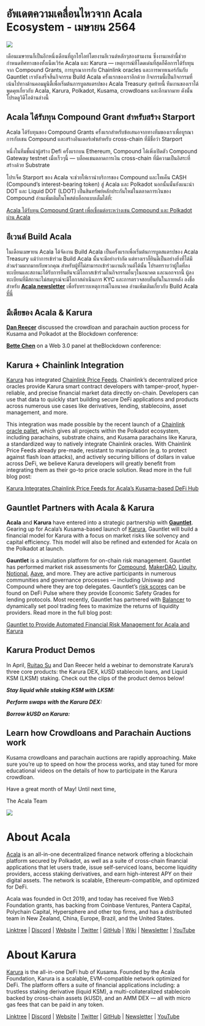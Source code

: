# อัพเดตความเคลื่อนไหวจาก Acala Ecosystem - เมษายน 2564

![](https://miro.medium.com/max/1600/1*XOEVr_D6cvZjXJpD19P1bQ.png)

เดือนเมษายนก็เป็นอีกหนึ่งเดือนที่ถูกไฮไลท์โดยงานอีเวนต์หลักๆสองสามงาน ซึ่งงานเหล่านี้ช่วยกำหนดทิศทางของทั้งเน็ตเวิร์ค Acala และ Karura — เหตุการณ์ที่โดดเด่นที่สุดก็คือการได้รับทุนจาก Compound Grants, การบูรณาการกับ Chainlink oracles และการพาทเนอร์กันกับ Gauntlet เรายังเสร็จสิ้นกิจกรรม Build Acala ครั้งแรกของเราอีกด้วย กิจกรรมนี้เป็นกิจกรรมที่เน้นไปทางด้านคอมมูนิตี้เพื่อเริ่มต้นการบูตสแตรปของ Acala Treasury สุดท้ายนี้ ทีมงานของเราได้พูดคุยเกี่ยวกับ Acala, Karura, Polkadot, Kusama, crowdloans และอีกมากมาย ดังนั้นโปรดดูวิดีโอด้านล่างนี้

## **Acala ได้รับทุน Compound Grant สำหรับสร้าง Starport**

Acala ได้รับทุนของ Compound Grants ครั้งแรกสำหรับข้อเสนอจากทางทีมของเราเพื่อบูรณาการกับเชน Compound และสร้างอินเตอร์เฟซสำหรับ cross-chain ที่มีชื่อว่า Starport

หนึ่งในทีมชั้นนำผู้สร้าง Defi ครั้งแรกบน Ethereum, Compound ได้เพิ่งเปิดตัว Compound Gateway testnet เมื่อเร็วๆนี้ — บล็อคเชนตลาดการเงิน cross-chain ที่มีความเป็นอิสระที่สร้างด้วย Substrate

โปรเจ็ค Starport ของ Acala จะช่วยให้เรานำบริการของ Compound และโทเค็น CASH (Compound’s interest-bearing token) สู่ Acala และ Polkadot นอกนั้นนั้นยังแนะนำ DOT และ Liquid DOT (LDOT) เป็นสินทรัพย์หลักประกันใหม่ในตลาดการเงินของ Compound อ่านเพิ่มเติมในโพสต์บล็อกแบบเต็มได้ที่:

[Acala ได้รับทุน Compound Grant เพื่อเชื่อมต่อระหว่างเชน Compound และ Polkadot ผ่าน Acala](https://medium.com/acalanetwork/acala-receives-compound-grant-to-connect-compound-chain-and-polkadot-via-acala-a055d391e94a)

## **อีเวนต์ Build Acala**

ในเดือนเมษายน Acala ได้จัดงาน Build Acala เป็นครั้งแรกเพื่อเริ่มต้นการบูตสแตรปของ Acala Treasury แม้ว่าการเข้าร่วม Build Acala นั้นจะมีอย่างจำกัด แต่ทางเราก็ยินดีเป็นอย่างยิ่งที่ได้มีส่วนร่วมมากมายกับพวกคุณ สำหรับผู้ที่ไม่สามารถเข้าร่วมงานอีเวนต์ได้นั้น โปรดทราบว่าผู้ใดที่ลงทะเบียนและสถานะได้รับการยืนยันจะมีโอกาสเข้าร่วมในกิจกรรมอื่นๆในอนาคต และนอกจากนี้ ผู้ลงทะเบียนที่มีสถานะไม่สมบูรณ์จะมีโอกาสดำเนินการ KYC และการตรวจสอบยืนยันในภายหลัง ลงชื่อสำหรับ [**Acala newsletter**](https://share.hsforms.com/1X9RxkXk-R62I0VNbATaDXw4h8qc) เพื่อรับทราบเหตุการณ์ในอนาคต อ่านเพิ่มเติมเกี่ยวกับ Build Acala [ที่นี่](https://info.acala.network/)

## **มีเดียของ Acala & Karura**

[**Dan Reecer**](https://twitter.com/danreecer_) discussed the crowdloan and parachain auction process for Kusama and Polkadot at the Blockdown conference:

[**Bette Chen**](https://twitter.com/bettechentt) on a Web 3.0 panel at theBlockdown conference:

## **Karura + Chainlink Integration**

[Karura](https://acala.network/karura) has integrated [Chainlink Price Feeds](https://data.chain.link/). Chainlink’s decentralized price oracles provide Karura smart contract developers with tamper-proof, hyper-reliable, and precise financial market data directly on-chain. Developers can use that data to quickly start building secure DeFi applications and products across numerous use cases like derivatives, lending, stablecoins, asset management, and more.

This integration was made possible by the recent launch of a [Chainlink oracle pallet](https://polkadot.network/chainlink-makes-oracle-pallet-available-to-all-substrate-polkadot-and-kusama-chains-2/), which gives all projects within the Polkadot ecosystem, including parachains, substrate chains, and Kusama parachains like Karura, a standardized way to natively integrate Chainlink oracles. With Chainlink Price Feeds already pre-made, resistant to manipulation (e.g. to protect against flash loan attacks), and actively securing billions of dollars in value across DeFi, we believe Karura developers will greatly benefit from integrating them as their go-to price oracle solution. Read more in the full blog post:

[Karura Integrates Chainlink Price Feeds for Acala’s Kusama-based DeFi Hub](https://medium.com/acalanetwork/karura-chainlink-cddd5f23a93e)

## **Gauntlet Partners with Acala & Karura**

**Acala** and **Karura** have entered into a strategic partnership with [**Gauntlet**](http://gauntlet.network/). Gearing up for Acala’s Kusama-based launch of [Karura](http://acala.network/karura), Gauntlet will build a financial model for Karura with a focus on market risks like solvency and capital efficiency. This model will also be refined and extended for Acala on the Polkadot at launch.

**Gauntlet** is a simulation platform for on-chain risk management. Gauntlet has performed market risk assessments for [Compound](https://gauntlet.network/reports/compound), [MakerDAO](https://maker-report.gauntlet.network/), [Liquity](https://liquity-report.gauntlet.network/), [Notional](https://notional-report.gauntlet.network/), [Aave](https://www.google.com/url?q=https://gauntlet.network/reports/aave&sa=D&source=editors&ust=1620757829310000&usg=AOvVaw3y5W7MBStjIx2EO6Nq44UL), and more. They are active participants in numerous communities and governance processes — including Uniswap and Compound where they are top delegates. Gauntlet’s [risk scores](https://risk.gauntlet.network/) can be found on DeFi Pulse where they provide Economic Safety Grades for lending protocols. Most recently, Gauntlet has partnered with [Balancer](https://medium.com/gauntlet-networks/balancer-v2-pools-trading-fee-methodology-7a65df671b8c) to dynamically set pool trading fees to maximize the returns of liquidity providers. Read more in the full blog post:

[Gauntlet to Provide Automated Financial Risk Management for Acala and Karura](https://medium.com/acalanetwork/gauntlet-to-provide-automated-financial-risk-management-for-acala-and-karura-edd8b41bba9)

## **Karura Product Demos**

In April, [Ruitao Su](https://twitter.com/ruitao_su) and Dan Reecer held a webinar to demonstrate Karura’s three core products: the Karura DEX, kUSD stablecoin loans, and Liquid KSM (LKSM) staking. Check out the clips of the product demos below!

**_Stay liquid while staking KSM with LKSM:_**

**_Perform swaps with the Karura DEX:_**

**_Borrow kUSD on Karura:_**

## **Learn how Crowdloans and Parachain Auctions work**

Kusama crowdloans and parachain auctions are rapidly approaching. Make sure you’re up to speed on how the process works, and stay tuned for more educational videos on the details of how to participate in the Karura crowdloan.

Have a great month of May! Until next time,

The Acala Team

![](https://miro.medium.com/max/2402/0\*kyqlUg4IuiRNKR4P.png)

# **About Acala**

[Acala](http://acala.network) is an all-in-one decentralized finance network offering a blockchain platform secured by Polkadot, as well as a suite of cross-chain financial applications that let users trade, issue self-serviced loans, become liquidity providers, access staking derivatives, and earn high-interest APY on their digital assets. The network is scalable, Ethereum-compatible, and optimized for DeFi.

Acala was founded in Oct 2019, and today has received five Web3 Foundation grants, has backing from Coinbase Ventures, Pantera Capital, Polychain Capital, Hypersphere and other top firms, and has a distributed team in New Zealand, China, Europe, Brazil, and the United States.

[Linktree](https://linktr.ee/acalanetwork) | [Discord](https://discord.gg/vdbFVCH) | [Website](https://acala.network/) | [Twitter](https://twitter.com/AcalaNetwork) | [GitHub](https://github.com/AcalaNetwork/Acala) | [Wiki](https://github.com/AcalaNetwork/Acala/wiki) | [Newsletter](https://share.hsforms.com/1X9RxkXk-R62I0VNbATaDXw4h8qc) | [YouTube](http://youtube.com/c/acalanetwork)

# About Karura

[Karura](http://acala.network/karura) is the all-in-one DeFi hub of Kusama. Founded by the Acala Foundation, Karura is a scalable, EVM-compatible network optimized for DeFi. The platform offers a suite of financial applications including: a trustless staking derivative (liquid KSM), a multi-collateralized stablecoin backed by cross-chain assets (kUSD), and an AMM DEX — all with micro gas fees that can be paid in any token.

[Linktree](http://linktr.ee/karuranetwork) | [Discord](https://discord.gg/vdbFVCH) | [Website](http://acala.network/karura) | [Twitter](https://twitter.com/KaruraNetwork) | [GitHub](https://github.com/AcalaNetwork/Acala) | [Newsletter](https://share.hsforms.com/1X9RxkXk-R62I0VNbATaDXw4h8qc) | [YouTube](http://youtube.com/c/acalanetwork)
